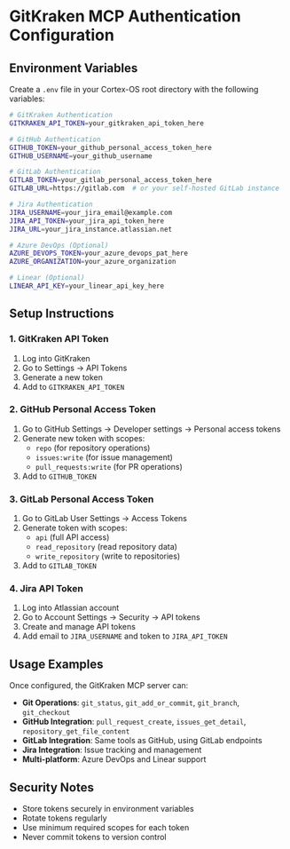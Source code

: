 # GitKraken MCP Authentication Configuration

## Environment Variables

Create a `.env` file in your Cortex-OS root directory with the following variables:

```bash
# GitKraken Authentication
GITKRAKEN_API_TOKEN=your_gitkraken_api_token_here

# GitHub Authentication
GITHUB_TOKEN=your_github_personal_access_token_here
GITHUB_USERNAME=your_github_username

# GitLab Authentication
GITLAB_TOKEN=your_gitlab_personal_access_token_here
GITLAB_URL=https://gitlab.com  # or your self-hosted GitLab instance

# Jira Authentication
JIRA_USERNAME=your_jira_email@example.com
JIRA_API_TOKEN=your_jira_api_token_here
JIRA_URL=your_jira_instance.atlassian.net

# Azure DevOps (Optional)
AZURE_DEVOPS_TOKEN=your_azure_devops_pat_here
AZURE_ORGANIZATION=your_azure_organization

# Linear (Optional)
LINEAR_API_KEY=your_linear_api_key_here
```

## Setup Instructions

### 1. GitKraken API Token
1. Log into GitKraken
2. Go to Settings → API Tokens
3. Generate a new token
4. Add to `GITKRAKEN_API_TOKEN`

### 2. GitHub Personal Access Token
1. Go to GitHub Settings → Developer settings → Personal access tokens
2. Generate new token with scopes:
   - `repo` (for repository operations)
   - `issues:write` (for issue management)
   - `pull_requests:write` (for PR operations)
3. Add to `GITHUB_TOKEN`

### 3. GitLab Personal Access Token
1. Go to GitLab User Settings → Access Tokens
2. Generate token with scopes:
   - `api` (full API access)
   - `read_repository` (read repository data)
   - `write_repository` (write to repositories)
3. Add to `GITLAB_TOKEN`

### 4. Jira API Token
1. Log into Atlassian account
2. Go to Account Settings → Security → API tokens
3. Create and manage API tokens
4. Add email to `JIRA_USERNAME` and token to `JIRA_API_TOKEN`

## Usage Examples

Once configured, the GitKraken MCP server can:

- **Git Operations**: `git_status`, `git_add_or_commit`, `git_branch`, `git_checkout`
- **GitHub Integration**: `pull_request_create`, `issues_get_detail`, `repository_get_file_content`
- **GitLab Integration**: Same tools as GitHub, using GitLab endpoints
- **Jira Integration**: Issue tracking and management
- **Multi-platform**: Azure DevOps and Linear support

## Security Notes

- Store tokens securely in environment variables
- Rotate tokens regularly
- Use minimum required scopes for each token
- Never commit tokens to version control